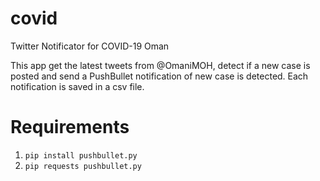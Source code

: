 # covid
Twitter Notificator for COVID-19 Oman

This app get the latest tweets from @OmaniMOH, detect if a new case is posted and send a PushBullet notification of new case is detected. Each notification is saved in a csv file.

# Requirements
1. `pip install pushbullet.py`
1. `pip requests pushbullet.py`
